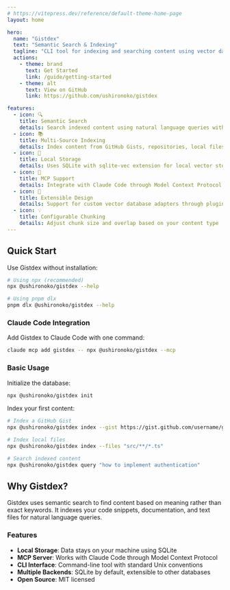 ```yaml
---
# https://vitepress.dev/reference/default-theme-home-page
layout: home

hero:
  name: "Gistdex"
  text: "Semantic Search & Indexing"
  tagline: "CLI tool for indexing and searching content using vector databases"
  actions:
    - theme: brand
      text: Get Started
      link: /guide/getting-started
    - theme: alt
      text: View on GitHub
      link: https://github.com/ushironoko/gistdex

features:
  - icon: 🔍
    title: Semantic Search
    details: Search indexed content using natural language queries with Google's gemini-embedding-001 model
  - icon: 📚
    title: Multi-Source Indexing
    details: Index content from GitHub Gists, repositories, local files, or plain text
  - icon: 🚀
    title: Local Storage
    details: Uses SQLite with sqlite-vec extension for local vector storage
  - icon: 🤖
    title: MCP Support
    details: Integrate with Claude Code through Model Context Protocol
  - icon: 🔧
    title: Extensible Design
    details: Support for custom vector database adapters through plugin system
  - icon: 💡
    title: Configurable Chunking
    details: Adjust chunk size and overlap based on your content type
---
```


## Quick Start

Use Gistdex without installation:

```bash
# Using npx (recommended)
npx @ushironoko/gistdex --help

# Using pnpm dlx
pnpm dlx @ushironoko/gistdex --help
```

### Claude Code Integration

Add Gistdex to Claude Code with one command:

```bash
claude mcp add gistdex -- npx @ushironoko/gistdex --mcp
```

### Basic Usage

Initialize the database:

```bash
npx @ushironoko/gistdex init
```

Index your first content:

```bash
# Index a GitHub Gist
npx @ushironoko/gistdex index --gist https://gist.github.com/username/gist-id

# Index local files
npx @ushironoko/gistdex index --files "src/**/*.ts"

# Search indexed content
npx @ushironoko/gistdex query "how to implement authentication"
```

## Why Gistdex?

Gistdex uses semantic search to find content based on meaning rather than exact keywords. It indexes your code snippets, documentation, and text files for natural language queries.

### Features

- **Local Storage**: Data stays on your machine using SQLite
- **MCP Server**: Works with Claude Code through Model Context Protocol
- **CLI Interface**: Command-line tool with standard Unix conventions
- **Multiple Backends**: SQLite by default, extensible to other databases
- **Open Source**: MIT licensed

